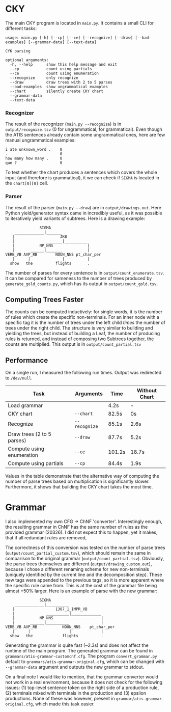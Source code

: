 # CKY

The main CKY program is located in `main.py`. It contains a small CLI for different tasks:

```
usage: main.py [-h] [--cp] [--ce] [--recognize] [--draw] [--bad-examples] [--grammar-data] [--text-data]

CYK parsing

optional arguments:
  -h, --help      show this help message and exit
  --cp            count using partials
  --ce            count using enumeration
  --recognize     only recognize
  --draw          draw trees with 2 to 5 parses
  --bad-examples  show ungrammatical examples
  --chart         silently create CKY chart
  --grammar-data
  --text-data
```

### Recognizer

The result of the recognizer (`main.py --recognize`) is in `output/recognize.tsv` (0 for ungrammatical, for grammatical). Even though the ATIS sentences already contain some ungrammatical ones, here are few manual ungrammatical examples:

```
i ate unknown_word .    0
.                       0
how many how many .     0
que ?                   0
```

To test whether the chart produces a sentences which covers the whole input (and therefore is grammatical), it we can check if `SIGMA` is located in the `chart[0][0]` cell.

### Parser

The result of the parser (`main.py --draw`) are in `output/drawings.out`. Here Python yield/generator syntax came in incredibly useful, as it was possible to iteratively yield variants of subtrees. Here is a drawing example:

```
               SIGMA                      
    _____________|_______                  
   |                    JKB               
   |              _______|__________       
   |           NP_NNS               |     
   |       ______|_______           |      
VERB_VB AVP_RB        NOUN_NNS pt_char_per
   |      |              |          |      
  show   the          flights       .     
```

The number of parses for every sentence is in `output/count_enumerate.tsv`. It can be compared for sameness to the number of trees produced by `generate_gold_counts.py`, which has its output in `output/count_gold.tsv`.

## Computing Trees Faster

The counts can be computed inductively: for single words, it is the number of rules which create the specific non-terminals. For an inner node with a specific tag it is the number of trees under the left child *times* the number of trees under the right child. The structure is very similar to building and yielding the trees, but instead of building a Leaf, the number of producing rules is returned, and instead of composing two Subtrees together, the counts are multiplied. This output is in `output/count_partial.tsv`

## Performance

On a single run, I measured the following run times. Output was redirected to `/dev/null`.

Task | Arguments | Time | Without Chart
-|-|-|-
Load grammar|` `|4.2s|-
CKY chart|`--chart`|82.5s|0s
Recognize|`--recognize`|85.1s|2.6s
Draw trees (2 to 5 parses)|`--draw`|87.7s|5.2s
Compute using enumeration|`--ce`|101.2s|18.7s
Compute using partials|`--cp`|84.4s|1.9s

Values in the table demonstrate that the alternative way of computing the number of parse trees based on multiplication is significantly slower. Furthermore, it shows that building the CKY chart takes the most time.

# Grammar

I also implemented my own CFG -> ChNF 'converter'. Interestingly enough, the resulting grammar in ChNF has the same number of rules as the provided grammar (20326). I did not expect this to happen, yet it makes, that if all redundant rules are removed,

The correctness of this conversion was tested on the number of parse trees (`output/count_partial_custom.tsv`), which should remain the same in comparison to the original grammar (`output/count_partial.tsv`). Obviously, the parse trees themselves are different (`output/drawing_custom.out`), because I chose a different renaming scheme for new non-terminals (uniquely identified by the current line and the decomposition step). These new tags were appended to the previous tags, so it is more apparent where the specific rule came from. This is at the cost of the grammar file being almost +50% larger. Here is an example of parse with the new grammar:

```
               SIGMA                            
    _____________|__________                     
   |                  1387_1_IMPR_VB            
   |              __________|_____________       
   |           NP_NNS                     |     
   |       ______|__________              |      
VERB_VB AVP_RB           NOUN_NNS    pt_char_per
   |      |                 |             |      
  show   the             flights          .     
```

Generating the grammar is quite fast (~2.3s) and does not affect the runtime of the main program. The generated grammar can be found in `grammars/atis-grammar-customcnf.cfg`. The program `convert_grammar.py` default to `grammars/atis-grammar-original.cfg`, which can be changed with `--grammar-data` argument and outputs the new grammar to stdout.

On a final note I would like to mention, that the grammar converter would not work in a real environment, because it does not check for the following issues: (1) top-level sentence token on the right side of a production rule, (2) terminals mixed with terminals in the production and (3) epsilon productions. None of these was however, present in `grammar/atis-grammar-original.cfg`, which made this task easier.